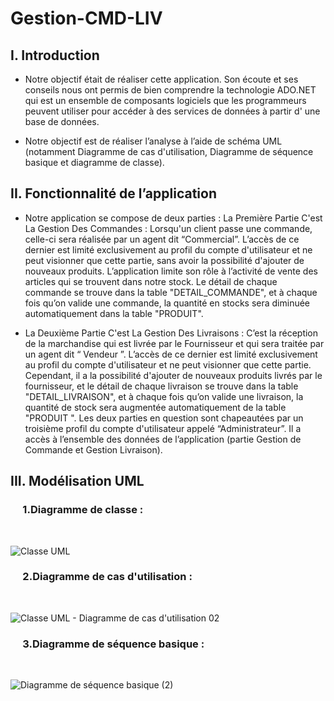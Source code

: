 # Gestion-CMD-LIV

<h2> I. Introduction </h2>

* Notre objectif était de réaliser cette application. Son écoute et ses conseils nous ont permis de bien comprendre la technologie ADO.NET qui est un ensemble de composants logiciels que les programmeurs peuvent utiliser pour accéder à des services de données à partir d' une base de données.

* Notre objectif est de réaliser l’analyse à l’aide de schéma UML (notamment Diagramme de cas d'utilisation, Diagramme de séquence basique et diagramme de classe).


<h2> II. Fonctionnalité de l’application  </h2>

* Notre application se compose de deux parties :
La Première Partie C'est La Gestion Des Commandes : 
Lorsqu'un client passe une commande, celle-ci sera réalisée par un agent dit “Commercial”. L’accès de ce dernier est limité exclusivement au profil du compte d'utilisateur et ne peut visionner que cette partie, sans avoir la possibilité d'ajouter de nouveaux produits. L’application limite son rôle à l’activité de vente des articles qui se trouvent dans  notre stock.
Le détail de chaque commande se trouve dans la table "DETAIL_COMMANDE", et à chaque fois qu’on valide une commande, la quantité en stocks sera diminuée automatiquement dans la table "PRODUIT".

* La Deuxième Partie C'est La Gestion Des Livraisons :
C’est la réception de la marchandise qui est livrée par le Fournisseur et qui sera traitée par un agent dit “  Vendeur ”. L’accès de ce dernier est limité exclusivement au profil du compte d'utilisateur et ne peut visionner que cette partie. Cependant, il a la possibilité d'ajouter de nouveaux produits livrés par le fournisseur, et le détail de chaque livraison se trouve dans la table "DETAIL_LIVRAISON", et à chaque fois qu’on valide une livraison, la quantité de stock sera augmentée automatiquement de la table "PRODUIT ".
Les deux parties en question sont chapeautées par un troisième profil du compte d'utilisateur appelé “Administrateur”. Il a accès à l’ensemble des données de l’application (partie Gestion de Commande et Gestion Livraison).


<h2> III. Modélisation UML </h2>

<h3>    &nbsp;&nbsp;&nbsp;&nbsp;&nbsp;1.Diagramme de classe : </h3>
<br>

![Classe UML](https://user-images.githubusercontent.com/83125801/184262770-d9fa0d39-46eb-4377-9e66-f1a0b7bd075b.jpg)

<h3>    &nbsp;&nbsp;&nbsp;&nbsp;&nbsp;2.Diagramme de cas d'utilisation : </h3>
<br>

![Classe UML - Diagramme de cas d'utilisation       02](https://user-images.githubusercontent.com/83125801/184266064-184e1add-ac1d-47da-9813-556ac5fde47a.jpeg)

<h3>    &nbsp;&nbsp;&nbsp;&nbsp;&nbsp;3.Diagramme de séquence basique : </h3>
<br>

![Diagramme de séquence basique (2)](https://user-images.githubusercontent.com/83125801/184266177-d1f5738f-bed5-4e17-9c30-182d3d53655a.jpeg)
